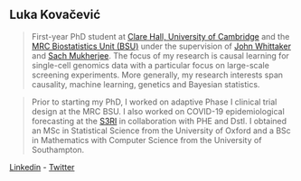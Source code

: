 ## Luka Kovačević

>First-year PhD student at [Clare Hall, University of Cambridge](https://www.clarehall.cam.ac.uk) and the [MRC Biostatistics Unit (BSU)](https://www.mrc-bsu.cam.ac.uk) under the supervision of [John Whittaker](https://www.mrc-bsu.cam.ac.uk/people/in-alphabetical-order/t-to-z/john-whittaker/) and [Sach Mukherjee](https://www.mrc-bsu.cam.ac.uk/people/in-alphabetical-order/h-to-m/sach-mukherjee/). The focus of my research is causal learning for single-cell genomics data with a particular focus on large-scale screening experiments. More generally, my research interests span causality, machine learning, genetics and Bayesian statistics. 

>Prior to starting my PhD, I worked on adaptive Phase I clinical trial design at the MRC BSU. I also worked on COVID-19 epidemiological forecasting at the [S3RI](https://www.southampton.ac.uk/s3ri/) in collaboration with PHE and Dstl. I obtained an MSc in Statistical Science from the University of Oxford and a BSc in Mathematics with Computer Science from the University of Southampton. 

[Linkedin](https://www.linkedin.com/in/luka-kovacevic/) - [Twitter](https://twitter.com/luka_kovacc)
